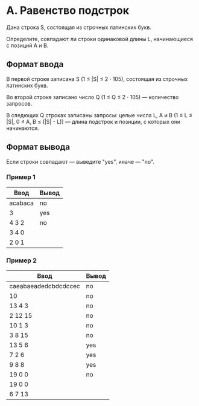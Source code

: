 # **A. Равенство подстрок**

Дана строка S, состоящая из строчных латинских букв.

Определите, совпадают ли строки одинаковой длины L, начинающиеся с позиций A и B.
## **Формат ввода**

В первой строке записана S (1 ≤ |S| ≤ 2 ⋅ 105), состоящая из строчных латинских букв.

Во второй строке записано число Q (1 ≤ Q ≤ 2 ⋅ 105) — количество запросов.

В следющих Q строках записаны запросы: целые числа L, A и B (1 ≤ L ≤ |S|, 0 ≤ A, B ≤ (|S| - L)) — длина подстрок и позиции, с которых они начинаются.
## **Формат вывода**

Если строки совпадают — выведите "yes", иначе — "no".
### **Пример 1**

| **Ввод** |**Вывод** |
| ------ | ------ |
|acabaca|no|
|3|yes|
|4 3 2|no|
|3 4 0||
|2 0 1||

### **Пример 2**

| **Ввод** |**Вывод** |
| ------ | ------ |
|caeabaeadedcbdcdccec|no|
|10|no|
|13 4 3|no|
|2 12 15|no|
|10 1 3|no|
|3 8 15|no|
|13 5 6|yes|
|7 2 6|yes|
|9 8 8|yes|
|19 0 0|no|
|19 0 0||
|6 7 13||